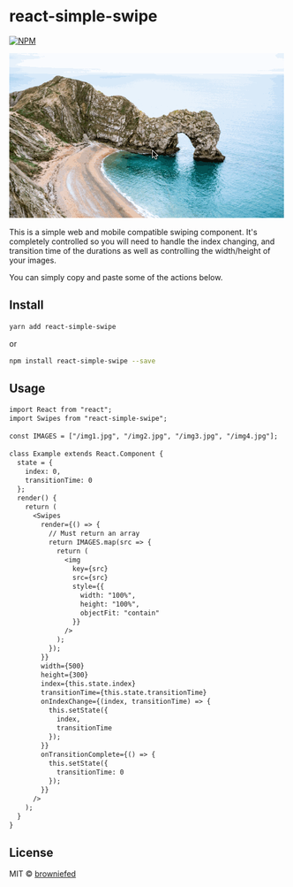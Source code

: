 # react-simple-swipe

[![NPM](https://img.shields.io/npm/v/react-simple-swipe.svg)](https://www.npmjs.com/package/react-simple-swipe)

![](swiping.gif)

This is a simple web and mobile compatible swiping component. It's completely controlled so you will need to handle the index changing, and transition time of the durations as well as controlling the width/height of your images.

You can simply copy and paste some of the actions below.

## Install

```bash
yarn add react-simple-swipe
```

or

```bash
npm install react-simple-swipe --save
```

## Usage

```tsx
import React from "react";
import Swipes from "react-simple-swipe";

const IMAGES = ["/img1.jpg", "/img2.jpg", "/img3.jpg", "/img4.jpg"];

class Example extends React.Component {
  state = {
    index: 0,
    transitionTime: 0
  };
  render() {
    return (
      <Swipes
        render={() => {
          // Must return an array
          return IMAGES.map(src => {
            return (
              <img
                key={src}
                src={src}
                style={{
                  width: "100%",
                  height: "100%",
                  objectFit: "contain"
                }}
              />
            );
          });
        }}
        width={500}
        height={300}
        index={this.state.index}
        transitionTime={this.state.transitionTime}
        onIndexChange={(index, transitionTime) => {
          this.setState({
            index,
            transitionTime
          });
        }}
        onTransitionComplete={() => {
          this.setState({
            transitionTime: 0
          });
        }}
      />
    );
  }
}
```

## License

MIT © [browniefed](https://github.com/browniefed)
